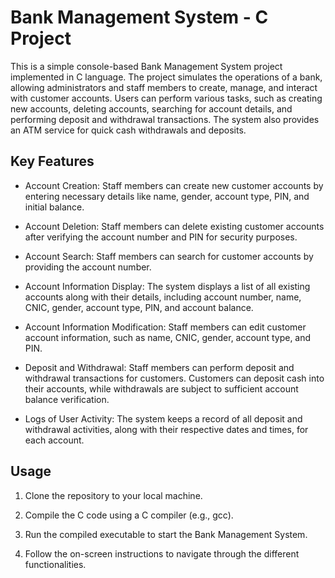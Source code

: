 # Bank Management System - C Project

This is a simple console-based Bank Management System project implemented in C language. The project simulates the operations of a bank, allowing administrators and staff members to create, manage, and interact with customer accounts. Users can perform various tasks, such as creating new accounts, deleting accounts, searching for account details, and performing deposit and withdrawal transactions. The system also provides an ATM service for quick cash withdrawals and deposits.

## Key Features

- Account Creation: Staff members can create new customer accounts by entering necessary details like name, gender, account type, PIN, and initial balance.

- Account Deletion: Staff members can delete existing customer accounts after verifying the account number and PIN for security purposes.

- Account Search: Staff members can search for customer accounts by providing the account number.

- Account Information Display: The system displays a list of all existing accounts along with their details, including account number, name, CNIC, gender, account type, PIN, and account balance.

- Account Information Modification: Staff members can edit customer account information, such as name, CNIC, gender, account type, and PIN.

- Deposit and Withdrawal: Staff members can perform deposit and withdrawal transactions for customers. Customers can deposit cash into their accounts, while withdrawals are subject to sufficient account balance verification.

- Logs of User Activity: The system keeps a record of all deposit and withdrawal activities, along with their respective dates and times, for each account.

## Usage

1. Clone the repository to your local machine.

2. Compile the C code using a C compiler (e.g., gcc).

3. Run the compiled executable to start the Bank Management System.

4. Follow the on-screen instructions to navigate through the different functionalities.
